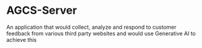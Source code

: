 # AGCS-Server
An application that would collect, analyze and respond to customer feedback from various third party websites and would use Generative AI to achieve this
